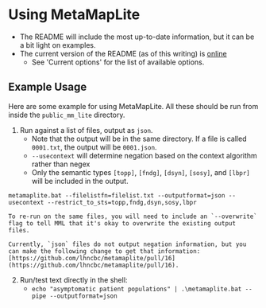# Using MetaMapLite

* The README will include the most up-to-date information, but it can be a bit light on examples.
* The current version of the README (as of this writing) is [online](https://lhncbc.nlm.nih.gov/ii/tools/MetaMap/Docs/README_MetaMapLite_3.6.2rc5.html)
    * See 'Current options' for the list of available options.

## Example Usage

Here are some example for using MetaMapLite. All these should be run from inside the `public_mm_lite` directory.

1. Run against a list of files, output as `json`.
    * Note that the output will be in the same directory. If a file is called `0001.txt`, the output will be `0001.json`.
    * `--usecontext` will determine negation based on the context algorithm rather than negex
    * Only the semantic types `[topp]`, `[fndg]`, `[dsyn]`, `[sosy]`, and `[lbpr]` will be included in the output.

```shell
metamaplite.bat --filelistfn=filelist.txt --outputformat=json --usecontext --restrict_to_sts=topp,fndg,dsyn,sosy,lbpr
```

```{admonition} Re-running MetaMapLite
To re-run on the same files, you will need to include an `--overwrite` flag to tell MML that it's okay to overwrite the existing output files.
```

```{admonition} Negation and JSON Output
Currently, `json` files do not output negation information, but you can make the following change to get that information: [https://github.com/lhncbc/metamaplite/pull/16](https://github.com/lhncbc/metamaplite/pull/16).
```

2. Run/test text directly in the shell:
    * `echo "asymptomatic patient populations" | .\metamaplite.bat --pipe --outputformat=json`
